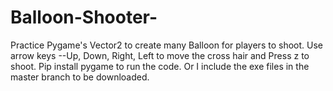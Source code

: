 # Balloon-Shooter-
Practice Pygame's Vector2 to create many Balloon for players to shoot.
Use arrow keys --Up, Down, Right, Left to move the cross hair and Press z to shoot.
Pip install pygame to run the code.
Or I include the exe files in the master branch to be downloaded.
